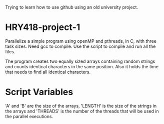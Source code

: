 Trying to learn how to use github using an old university project.


# HRY418-project-1

Parallelize a simple program using openMP and pthreads, in C, with three task sizes. Need gcc to compile. Use the script to compile and run all the files.

The program creates two equally sized arrays containing random strings and counts identical characters in the same position. Also it holds the time that needs to find all identical characters.


# Script Variables

'A' and 'B' are the size of the arrays, 'LENGTH' is the size of the strings in the arrays and 'THREADS' is the number of the threads that will be used in the parallel executions.

